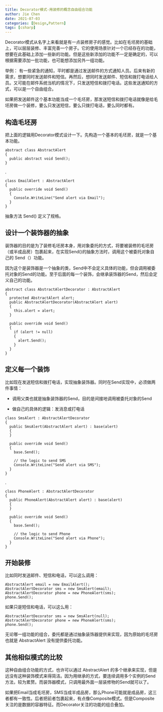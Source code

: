```yaml
---
title: Decorator模式-用装修的概念自由组合功能
author: Jie Chen
date: 2021-07-03
categories: [Design,Pattern]
tags: [csharp]
---
```


Decorator模式从名字上来看就是有一点装修房子的感觉。比如在毛坯房的基础上，可以层层装修、丰富完善一个房子。它的使用场景针对一个已经存在的功能，想要在此基础上添加一些新的功能。但是这些新添加的功能不一定是确定的，可以根据需要添加一批功能，也可能想添加另外一组功能。

举例： 有一些紧急的通知，平时都是通过发送邮件的方式通知人员。后来有新的需求，想要同时发送邮件和短信。再然后，想同时发送邮件、短信和拨打电话给人员。又可能在邮件系统当机的情况下，只发送短信和拨打电话。这些发送通知的方式，可以是一个自由组合。

如果把发送邮件这个基本功能当成一个毛坯房，那发送短信和拨打电话就像是给毛坯房做一个装修，要么只发送短信，要么只拨打电话，要么同时都有。

## 构造毛坯房

把上面的逻辑用Decorator模式设计一下。先构造一个基本的毛坯房，就是一个基本功能。

~~~
abstract class AbstractAlert
{
  public abstract void Send();
}
~~~
.
~~~
class EmailAlert : AbstractAlert
{
  public override void Send()
  {
    Console.WriteLine("Send alert via Email");
  }
}
~~~

抽象方法 Send() 定义了规格。

## 设计一个装饰器的抽象

装饰器的目的是为了装修毛坯房本身，用对象委托的方式，将要被装修的毛坯房（或半成品房）包裹起来，在实现Send()的抽象方法时，调用这个被委托对象自己的 Send（）功能。

因为这个是装饰器是一个抽象的类，Send中不会定义具体的功能，但会调用被委托对象的Send的功能。至于后面的每一个装饰，会继承装饰器的Send，然后会定义自己的功能。

~~~
abstract class AbstractAlertDecorator : AbstractAlert
{
  protected AbstractAlert alert;
  public AbstractAlertDecorator(AbstractAlert alert)
  {
    this.alert = alert;
  }

  public override void Send()
  {
    if (alert != null)
    {
      alert.Send();
    }
  }
}
~~~

## 定义每一个装饰

比如现在发送短信和拨打电话，实现抽象装饰器。同时在Send实现中，必须做两件事情：

* 调用父类也就是抽象装饰器的Send，目的是间接地调用被委托对象的Send

* 做自己的具体的逻辑：发消息或打电话

~~~
class SmsAlert : AbstractAlertDecorator
{
  public SmsAlert(AbstractAlert alert) : base(alert)
  {
  }

  public override void Send()
  {
    base.Send();

    // the logic to send SMS
    Console.WriteLine("Send alert via SMS");
  }
}
~~~
.
~~~
class PhoneAlert : AbstractAlertDecorator
{
  public PhoneAlert(AbstractAlert alert) : base(alert)
  {
  }

  public override void Send()
  {
    base.Send();

    // the logic to send Phone
    Console.WriteLine("Send alert via Phone");
  }
}
~~~

## 开始装修

比如同时发送邮件、短信和电话，可以这么调用：

~~~
AbstractAlert email = new EmailAlert();
AbstractAlertDecorator sms = new SmsAlert(email);
AbstractAlertDecorator phone = new PhoneAlert(sms);
phone.Send();
~~~

如果只是短信和电话，可以这么用：

~~~
AbstractAlertDecorator sms = new SmsAlert(null);
AbstractAlertDecorator phone = new PhoneAlert(sms);
phone.Send();
~~~

无论哪一组功能的组合，委托都是通过抽象装饰器提供来实现，因为原始的毛坯房也就是 AbstractAlert 没有提供委托功能。

## 其他相似模式的比较

这种自由组合功能的方式，也许可以通过 AbstractAlert 的多个继承来实现，但是远没有这种装饰模式来得简洁。因为用继承的方式，要连续调用多个实例的Send方法，较为累赘。而装饰器模式，只调用最外面一层装修物的Send就可以了。

如果把Email当成毛坯房，SMS当成半成品房，那么Phone可能就是成品房，这三者都有一致性。后者把前者包裹起来，有点像Composite模式。但是Composite关注的是数据的容器特征。而Decorator关注的功能的组合叠加。
